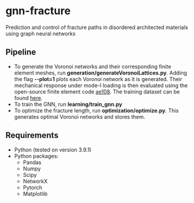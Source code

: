 # gnn-fracture
Prediction and control of fracture paths in disordered architected materials using graph neural networks

## Pipeline
- To generate the Voronoi networks and their corresponding finite element meshes, run **generation/generateVoronoiLattices.py**. Adding the flag **--plot=1** plots each Voronoi network as it is generated. Their mechanical response under mode-I loading is then evaluated using the open-source finite element code [ae108](https://www.ae108.ethz.ch). The training dataset can be found [here](https://www.research-collection.ethz.ch/handle/...).
- To train the GNN, run **learning/train_gnn.py**
- To optimize the fracture length, run **optimization/optimize.py**. This generates optimal Voronoi networks and stores them.


## Requirements

- Python (tested on version 3.9.1)
- Python packages:
  - Pandas
  - Numpy
  - Scipy
  - NetworkX
  - Pytorch 
  - Matplotlib

